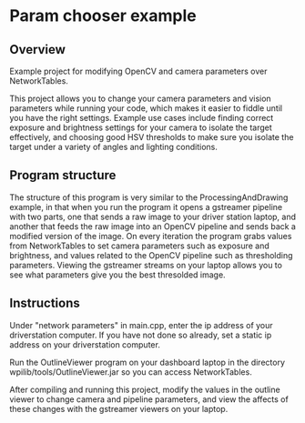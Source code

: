 # Param chooser example #

## Overview ##
Example project for modifying OpenCV and camera parameters over NetworkTables.

This project allows you to change your camera parameters and vision parameters 
while running your code, which makes it easier to fiddle until you have the 
right settings. Example use cases include finding correct exposure and 
brightness settings for your camera to isolate the target effectively, and 
choosing good HSV thresholds to make sure you isolate the target under a 
variety of angles and lighting conditions. 

## Program structure ##
The structure of this program is very similar to the ProcessingAndDrawing 
example, in that when you run the program it opens a gstreamer pipeline with two
parts, one that sends a raw image to your driver station laptop, and another 
that feeds the raw image into an OpenCV pipeline and sends back a modified 
version of the image. On every iteration the program grabs values from 
NetworkTables to set camera parameters such as exposure and brightness, and 
values related to the OpenCV pipeline such as thresholding parameters. Viewing 
the gstreamer streams on your laptop allows you to see what parameters give you 
the best thresolded image.

## Instructions ##

Under "network parameters" in main.cpp, enter the ip address of your 
driverstation computer. If you have not done so already, set a static ip address
on your driverstation computer.

Run the OutlineViewer program on your dashboard laptop in the directory 
wpilib/tools/OutlineViewer.jar so you can access NetworkTables.

After compiling and running this project, modify the values in the outline 
viewer to change camera and pipeline parameters, and view the affects of these 
changes with the gstreamer viewers on your laptop.

